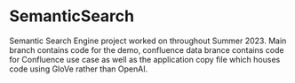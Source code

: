 # SemanticSearch

Semantic Search Engine project worked on throughout Summer 2023. Main branch contains code for the demo, confluence data brance contains code for Confluence use case as well as the application copy file which houses code using GloVe rather than OpenAI. 
